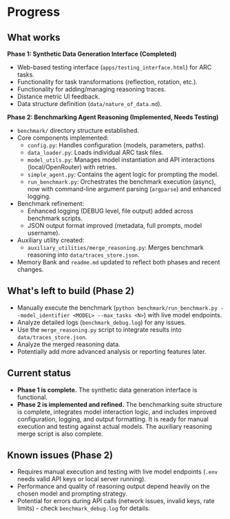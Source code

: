 # Progress

## What works

**Phase 1: Synthetic Data Generation Interface (Completed)**
*   Web-based testing interface (`apps/testing_interface.html`) for ARC tasks.
*   Functionality for task transformations (reflection, rotation, etc.).
*   Functionality for adding/managing reasoning traces.
*   Distance metric UI feedback.
*   Data structure definition (`data/nature_of_data.md`).

**Phase 2: Benchmarking Agent Reasoning (Implemented, Needs Testing)**
*   `benchmark/` directory structure established.
*   Core components implemented:
    *   `config.py`: Handles configuration (models, parameters, paths).
    *   `data_loader.py`: Loads individual ARC task files.
    *   `model_utils.py`: Manages model instantiation and API interactions (local/OpenRouter) with retries.
    *   `simple_agent.py`: Contains the agent logic for prompting the model.
    *   `run_benchmark.py`: Orchestrates the benchmark execution (async), now with command-line argument parsing (`argparse`) and enhanced logging.
*   Benchmark refinement:
    *   Enhanced logging (DEBUG level, file output) added across benchmark scripts.
    *   JSON output format improved (metadata, full prompts, model username).
*   Auxiliary utility created:
    *   `auxiliary_utilities/merge_reasoning.py`: Merges benchmark reasoning into `data/traces_store.json`.
*   Memory Bank and `readme.md` updated to reflect both phases and recent changes.

## What's left to build (Phase 2)

*   Manually execute the benchmark (`python benchmark/run_benchmark.py --model_identifier <MODEL> --max_tasks <N>`) with live model endpoints.
*   Analyze detailed logs (`benchmark_debug.log`) for any issues.
*   Use the `merge_reasoning.py` script to integrate results into `data/traces_store.json`.
*   Analyze the merged reasoning data.
*   Potentially add more advanced analysis or reporting features later.

## Current status

*   **Phase 1 is complete.** The synthetic data generation interface is functional.
*   **Phase 2 is implemented and refined.** The benchmarking suite structure is complete, integrates model interaction logic, and includes improved configuration, logging, and output formatting. It is ready for manual execution and testing against actual models. The auxiliary reasoning merge script is also complete.

## Known issues (Phase 2)

*   Requires manual execution and testing with live model endpoints (`.env` needs valid API keys or local server running).
*   Performance and quality of reasoning output depend heavily on the chosen model and prompting strategy.
*   Potential for errors during API calls (network issues, invalid keys, rate limits) - check `benchmark_debug.log` for details.
